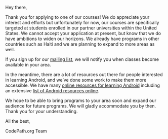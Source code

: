 Hey there,

Thank you for applying to one of our courses! We do appreciate your interest and efforts but unfortunately for now, our courses are specifically targeted at students enrolled in our partner universities within the United States. We cannot accept your application at present, but know that we do have ambitions to widen our horizons. We already have programs in other countries such as Haiti and we are planning to expand to more areas as well.

If you sign up for our [mailing list](https://https://share.hsforms.com/1eg_EOoQpR4ObU4s8fUES2Q36gst), we will notify you when classes become available in your area.

In the meantime, there are a lot of resources out there for people interested in learning Android, and we’ve done some work to make them more accessible. We have many [online resources for learning Android](https://https://support.codepath.com/knowledge_base/topics/how-can-i-get-started-learning-android-development-online) including an extensive [list of Android resources online](https://http://guides.codepath.com/android/Beginning-Android-Resources#beginning-android-resources).

We hope to be able to bring programs to your area soon and expand our audience for future programs. We will gladly accommodate you by then. Thank you for your understanding.

All the best,

CodePath.org Team
